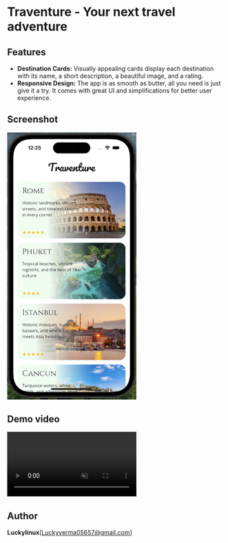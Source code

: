 # Traventure - Your next travel adventure 

## Features
* **Destination Cards:** Visually appealing cards display each destination with its name, a short description, a beautiful image, and a rating.
* **Responsive Design:** The app is as smooth as butter, all you need is just give it a try. It comes with great UI and simplifications for better user experience.

## Screenshot
<img src="traventure-screenshot.png" alt="image" width="300">

## Demo video
<video src="https://vimeo.com/1024295804?share=copy" autoplay loop muted playsinline width="300"></video>

## Author
**Luckylinux**[Luckyverma05657@gmail.com]
